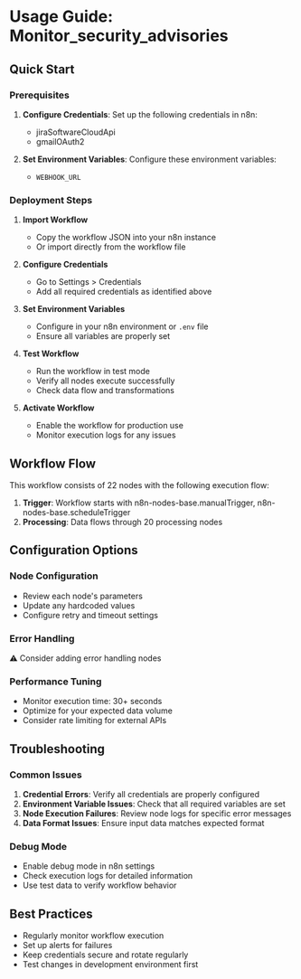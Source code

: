 # Usage Guide: Monitor_security_advisories

## Quick Start

### Prerequisites
1. **Configure Credentials**: Set up the following credentials in n8n:
   - jiraSoftwareCloudApi
   - gmailOAuth2

2. **Set Environment Variables**: Configure these environment variables:
   - `WEBHOOK_URL`

### Deployment Steps

1. **Import Workflow**
   - Copy the workflow JSON into your n8n instance
   - Or import directly from the workflow file

2. **Configure Credentials**
   - Go to Settings > Credentials
   - Add all required credentials as identified above

3. **Set Environment Variables**
   - Configure in your n8n environment or `.env` file
   - Ensure all variables are properly set

4. **Test Workflow**
   - Run the workflow in test mode
   - Verify all nodes execute successfully
   - Check data flow and transformations

5. **Activate Workflow**
   - Enable the workflow for production use
   - Monitor execution logs for any issues

## Workflow Flow

This workflow consists of 22 nodes with the following execution flow:

1. **Trigger**: Workflow starts with n8n-nodes-base.manualTrigger, n8n-nodes-base.scheduleTrigger
2. **Processing**: Data flows through 20 processing nodes

## Configuration Options

### Node Configuration
- Review each node's parameters
- Update any hardcoded values
- Configure retry and timeout settings

### Error Handling
⚠️ Consider adding error handling nodes

### Performance Tuning
- Monitor execution time: 30+ seconds
- Optimize for your expected data volume
- Consider rate limiting for external APIs

## Troubleshooting

### Common Issues
1. **Credential Errors**: Verify all credentials are properly configured
2. **Environment Variable Issues**: Check that all required variables are set
3. **Node Execution Failures**: Review node logs for specific error messages
4. **Data Format Issues**: Ensure input data matches expected format

### Debug Mode
- Enable debug mode in n8n settings
- Check execution logs for detailed information
- Use test data to verify workflow behavior

## Best Practices
- Regularly monitor workflow execution
- Set up alerts for failures
- Keep credentials secure and rotate regularly
- Test changes in development environment first
